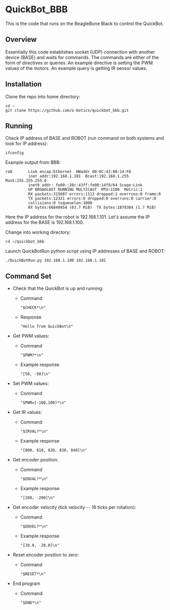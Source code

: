 # QuickBot_BBB
This is the code that runs on the BeagleBone Black to control the QuickBot.

## Overview
Essentially this code establishes socket (UDP) connection with another device (BASE) and waits for commands. The commands are either of the form of directives or queries. An example directive is setting the PWM values of the motors. An example query is getting IR sensor values.

## Installation
Clone the repo into home directory:

	cd ~
	git clone https://github.com/o-botics/quickbot_bbb.git

## Running
Check IP address of BASE and ROBOT (run command on both systems and look for IP address):

	ifconfig

Example output from BBB:

	ra0       Link encap:Ethernet  HWaddr 00:0C:43:00:14:F8
	          inet addr:192.168.1.101  Bcast:192.168.1.255  Mask:255.255.255.0
	          inet6 addr: fe80::20c:43ff:fe00:14f8/64 Scope:Link
	          UP BROADCAST RUNNING MULTICAST  MTU:1500  Metric:1
	          RX packets:315687 errors:1113 dropped:1 overruns:0 frame:0
	          TX packets:12321 errors:0 dropped:0 overruns:0 carrier:0
	          collisions:0 txqueuelen:1000
	          RX bytes:66840454 (63.7 MiB)  TX bytes:1878384 (1.7 MiB)

Here the IP address for the robot is 192.168.1.101. Let's assume the IP address for the BASE is 192.168.1.100.

Change into working directory:

	cd ~/quickbot_bbb

Launch QuickBotRun python script using IP addresses of BASE and ROBOT:

	./QuickBotRun.py 192.168.1.100 192.168.1.101

## Command Set

* Check that the QuickBot is up and running:
  * Command

		"$CHECK*\n"

  * Response

		"Hello from QuickBot\n"


* Get PWM values:
  * Command

		"$PWM?*\n"

  * Example response

		"[50, -50]\n"


* Set PWM values:
  * Command

		"$PWM=[-100,100]*\n"


* Get IR values:
  * Command

		"$IRVAL?*\n"

  * Example response

		"[800, 810, 820, 830, 840]\n"


* Get encoder position:
  * Command

		"$ENVAL?*\n"

  * Example response

		"[200, -200]\n"


* Get encoder velocity (tick velocity -- 16 ticks per rotation):
  * Command

		"$ENVEL?*\n"

  * Example response

		"[20.0, -20.0]\n"


* Reset encoder position to zero:
  * Command

		"$RESET*\n"


* End program
  * Command:

 		"$END*\n"

